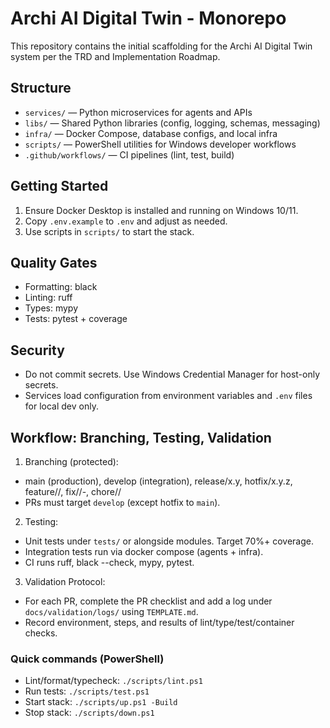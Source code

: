 # Archi AI Digital Twin - Monorepo

This repository contains the initial scaffolding for the Archi AI Digital Twin system per the TRD and Implementation Roadmap.

## Structure
- `services/` — Python microservices for agents and APIs
- `libs/` — Shared Python libraries (config, logging, schemas, messaging)
- `infra/` — Docker Compose, database configs, and local infra
- `scripts/` — PowerShell utilities for Windows developer workflows
- `.github/workflows/` — CI pipelines (lint, test, build)

## Getting Started
1. Ensure Docker Desktop is installed and running on Windows 10/11.
2. Copy `.env.example` to `.env` and adjust as needed.
3. Use scripts in `scripts/` to start the stack.

## Quality Gates
- Formatting: black
- Linting: ruff
- Types: mypy
- Tests: pytest + coverage

## Security
- Do not commit secrets. Use Windows Credential Manager for host-only secrets.
- Services load configuration from environment variables and `.env` files for local dev only.

## Workflow: Branching, Testing, Validation

1) Branching (protected):
- main (production), develop (integration), release/x.y, hotfix/x.y.z, feature/<area>/<desc>, fix/<scope>/<id>-<desc>, chore/<scope>/<desc>
- PRs must target `develop` (except hotfix to `main`).

2) Testing:
- Unit tests under `tests/` or alongside modules. Target 70%+ coverage.
- Integration tests run via docker compose (agents + infra).
- CI runs ruff, black --check, mypy, pytest.

3) Validation Protocol:
- For each PR, complete the PR checklist and add a log under `docs/validation/logs/` using `TEMPLATE.md`.
- Record environment, steps, and results of lint/type/test/container checks.

### Quick commands (PowerShell)
- Lint/format/typecheck: `./scripts/lint.ps1`
- Run tests: `./scripts/test.ps1`
- Start stack: `./scripts/up.ps1 -Build`
- Stop stack: `./scripts/down.ps1`
